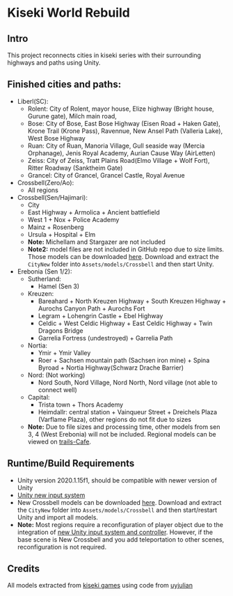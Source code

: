 # Kiseki World Rebuild
## Intro
This project reconnects cities in kiseki series with their surrounding highways and paths using Unity.

## Finished cities and paths:  
- Liberl(SC): 
  - Rolent: City of Rolent, mayor house, Elize highway (Bright house, Gurune gate), Milch main road, 
  - Bose: City of Bose, East Bose Highway (Eisen Road + Haken Gate), Krone Trail (Krone Pass), Ravennue, New Ansel Path (Valleria Lake), West Bose Highway
  - Ruan: City of Ruan, Manoria Village, Gull seaside way (Mercia Orphanage), Jenis Royal Academy, Aurian Cause Way (AirLetten)
  - Zeiss: City of Zeiss, Tratt Plains Road(Elmo Village + Wolf Fort), Ritter Roadway (Sanktheim Gate)
  - Grancel: City of Grancel, Grancel Castle, Royal Avenue
- Crossbell(Zero/Ao):
  - All regions
- Crossbell(Sen/Hajimari):
  - City
  - East Highway + Armolica + Ancient battlefield
  - West 1 + Nox + Police Academy
  - Mainz + Rosenberg
  - Ursula + Hospital + Elm
  - **Note:** Michellam and Stargazer are not included
  - **Note2:** model files are not included in GitHub repo due to size limits. Those models can be downloaded [here](). Download and extract the `CityNew` folder into `Assets/models/Crossbell` and then start Unity.
- Erebonia (Sen 1/2):
  - Sutherland:
    - Hamel (Sen 3)
  - Kreuzen:
    - Bareahard + North Kreuzen Highway + South Kreuzen Highway + Aurochs Canyon Path + Aurochs Fort
    - Legram + Lohengrin Castle + Ebel Highway
    - Celdic + West Celdic Highway + East Celdic Highway + Twin Dragons Bridge
    - Garrelia Fortress (undestroyed) + Garrelia Path
  - Nortia:
    - Ymir + Ymir Valley
    - Roer + Sachsen mountain path (Sachsen iron mine) + Spina Byroad + Nortia Highway(Schwarz Drache Barrier)
  - Nord: (Not working)
    - Nord South, Nord Village, Nord North, Nord village (not able to connect well)
  - Capital:
    - Trista town + Thors Academy
    - Heimdallr: central station + Vainqueur Street + Dreichels Plaza (Varflame Plaza), other regions do not fit due to sizes
  - **Note:** Due to file sizes and processing time, other models from sen 3, 4 (West Erebonia) will not be included. Regional models can be viewed on [trails-Cafe](https://trails-game.com/regions/).

## Runtime/Build Requirements
- Unity version 2020.1.15f1, should be compatible with newer version of Unity
- [Unity new input system](https://docs.unity3d.com/Packages/com.unity.inputsystem@1.0/manual/QuickStartGuide.html)
- New Crossbell models can be downloaded [here](). Download and extract the `CityNew` folder into `Assets/models/Crossbell` and then start/restart Unity and import all models.
- **Note:** Most regions require a reconfiguration of player object due to the integration of [new Unity input system and controller](https://assetstore.unity.com/packages/essentials/starter-assets-third-person-character-controller-196526). However, if the base scene is New Crossbell and you add teleportation to other scenes, reconfiguration is not required.  

## Credits

All models extracted from [kiseki games](https://falcom.co.jp/kiseki/) using code from [uyjulian](https://gist.github.com/uyjulian/6c590476819bf3bfde6fc78aa3765698)  
